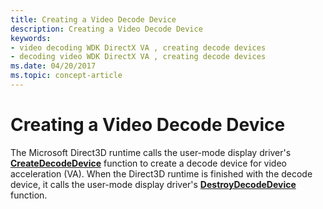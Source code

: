 ```yaml
---
title: Creating a Video Decode Device
description: Creating a Video Decode Device
keywords:
- video decoding WDK DirectX VA , creating decode devices
- decoding video WDK DirectX VA , creating decode devices
ms.date: 04/20/2017
ms.topic: concept-article
---
```


# Creating a Video Decode Device


The Microsoft Direct3D runtime calls the user-mode display driver's [**CreateDecodeDevice**](/windows-hardware/drivers/ddi/d3dumddi/nc-d3dumddi-pfnd3dddi_createdecodedevice) function to create a decode device for video acceleration (VA). When the Direct3D runtime is finished with the decode device, it calls the user-mode display driver's [**DestroyDecodeDevice**](/windows-hardware/drivers/ddi/d3dumddi/nc-d3dumddi-pfnd3dddi_destroydecodedevice) function.

 

